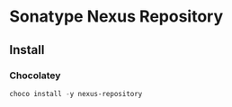 # Sonatype Nexus Repository

## Install

### Chocolatey

```ps1
choco install -y nexus-repository
```
